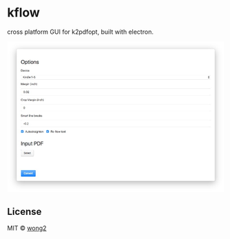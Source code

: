 # kflow

cross platform GUI for k2pdfopt, built with electron.

![screenshot](screenshot.png?raw=true&v=3)

## License

MIT © [wong2](http://wong2.me)
